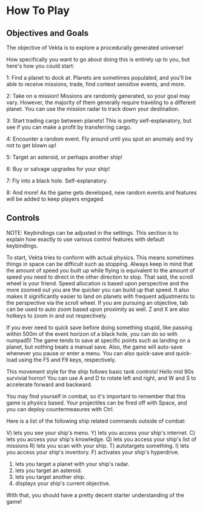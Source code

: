 # How To Play

## Objectives and Goals

The objective of Vekta is to explore a procedurally generated universe!

How specifically you want to go about doing this is entirely up to you, but here's how you could start:

1: Find a planet to dock at. Planets are sometimes populated, and you'll be able to
receive missions, trade, find context sensitive events, and more.

2: Take on a mission! Missions are randomly generated, so your goal may vary. However, the majority of
them generally require traveling to a different planet. You can use the mission radar to track down your destination.

3: Start trading cargo between planets! This is pretty self-explanatory, but see if you can make a profit by transferring
cargo.

4: Encounter a random event. Fly around until you spot an anomaly and try not to get blown up!

5: Target an asteroid, or perhaps another ship!

6: Buy or salvage upgrades for your ship!

7: Fly into a black hole. Self-explanatory.

8: And more! As the game gets developed, new random events and features will be added to keep players engaged.

## Controls

NOTE: Keybindings can be adjusted in the settings. This section is to explain how exactly to use various control 
features with default keybindings.

To start, Vekta tries to conform with actual physics. This means sometimes things in space can be difficult such as stopping.
Always keep in mind that the amount of speed you built up while flying is equivalent to the amount of speed you need to direct
in the other direction to stop. That said, the scroll wheel is your friend. Speed allocation is based upon perspective and the
more zoomed out you are the quicker you can build up that speed. It also makes it significantly easier to land on planets with
frequent adjustments to the perspective via the scroll wheel. If you are pursuing an objective, tab can be used to auto zoom
based upon proximity as well. Z and X are also hotkeys to zoom in and out respectively.

If you ever need to quick save before doing something stupid, like passing within 500m of the event horizon of a black hole,
you can do so with numpad5! The game tends to save at specific points such as landing on a planet, but nothing beats a manual save.
Also, the game will auto-save whenever you pause or enter a menu. You can also quick-save and quick-load using the F5 and F9 keys, respectively.

This movement style for the ship follows basic tank controls! Hello mid 90s survivial horror! You can use A and D to rotate left and
right, and W and S to accelerate forward and backward. 

You may find yourself in combat, so it's important to remember that this game is physics based. Your projectiles can be fired off with
Space, and you can deploy countermeasures with Ctrl.

Here is a list of the following ship related commands outside of combat:

V) lets you see your ship's menu.
Y) lets you access your ship's internet.
C) lets you access your ship's knowledge.
Q) lets you access your ship's list of missions
R) lets you scan with your ship.
T) autotargets something.
I) lets you access your ship's inventory.
F) activates your ship's hyperdrive.
1) lets you target a planet with your ship's radar.
2) lets you target an asteroid.
3) lets you target another ship.
4) displays your ship's current objective.

With that, you should have a pretty decent starter understanding of the game!

